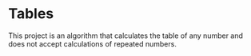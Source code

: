 # Tables
This project is an algorithm that calculates the table of any number and does not accept calculations of repeated numbers.
